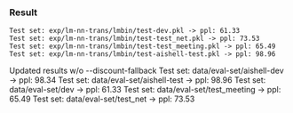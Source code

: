 ### Result

```
Test set: exp/lm-nn-trans/lmbin/test-dev.pkl -> ppl: 61.33
Test set: exp/lm-nn-trans/lmbin/test-test_net.pkl -> ppl: 73.53
Test set: exp/lm-nn-trans/lmbin/test-test_meeting.pkl -> ppl: 65.49
Test set: exp/lm-nn-trans/lmbin/test-aishell-test.pkl -> ppl: 98.96
```

Updated results w/o --discount-fallback
Test set: data/eval-set/aishell-dev -> ppl: 98.34
Test set: data/eval-set/aishell-test -> ppl: 98.96
Test set: data/eval-set/dev -> ppl: 61.33
Test set: data/eval-set/test_meeting -> ppl: 65.49
Test set: data/eval-set/test_net -> ppl: 73.53
